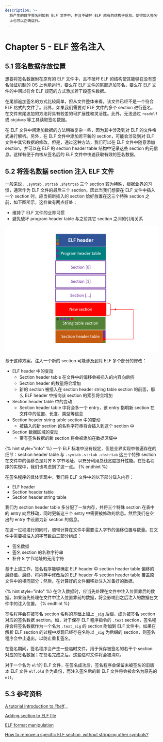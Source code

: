 ```yaml
---
description: >-
  将产生的数字签名附加到 ELF 文件中，并且不破坏 ELF 原有的结构于信息。使得加入签名信息的 ELF 文件也能够在没有签名验证机制的普通 Linux
  上也可以正确运行。
---
```


# Chapter 5 - ELF 签名注入

## 5.1 签名数据存放位置

想要将签名数据附在原有的 ELF 文件中，且不破坏 ELF 的结构使其能够在没有签名验证机制的 OS 上也能运行，要么在 ELF 文件的尾部追加签名，要么在 ELF 文件的中间以符合 ELF 规范的方式添加若干段签名数据。

在尾部追加签名的方式比较简单，但从文件整体来看，该文件已经不是一个符合 ELF 格式的文件了。此外，如果我们需要对 ELF 文件的多个 section 进行签名，在文件末尾追加的方法将具有较差的可扩展性和灵活性。此外，无法通过 `readelf` 或 `objdump` 等工具读取签名数据。

在 ELF 文件中间添加数据的方法稍微复杂一些，因为其中涉及到对 ELF 的文件格式进行解析。另外，在 ELF 文件中添加若干新的 section，可能会涉及到对 ELF 文件中其它数据的修改。但是，通过这种方法，我们可以在 ELF 文件中随意添加 section，并可以在 ELF 的 section header table 结构中记录这些 section 的元信息。这样有便于内核从签名后的 ELF 文件中快速获取有效的签名数据。

## 5.2 将签名数据 section 注入 ELF 文件

一般来说，`.symtab` `.strtab` `.shstrtab` 三个 section 较为特殊，根据业界的习惯，通常作为 ELF 文件的最后三个 section。因此当我们想要在 ELF 文件中插入一个 section 时，应当把新插入的 section 恰好放置在这三个特殊 section 之前，如下图所示。这样做有两点好处：

* 维持了 ELF 文件的业界习惯
* 避免破坏 program header table 与之前其它 section 之间的引用关系

![&#x5728; ELF &#x6587;&#x4EF6;&#x4E2D;&#x6CE8;&#x5165;&#x4E00;&#x4E2A;&#x65B0;&#x7684; section](../.gitbook/assets/elf-new-section.png)

基于这种方案，注入一个新的 section 可能涉及到对 ELF 多个部分的修改：

* ELF header 中的变动
  * Section header table 在文件中的偏移会被插入的内容向后挤
  * Section header 的数量将会增加
  * 新的 section 被插入在 section header string table section 的前面，那么 ELF header 中指向该 section 的索引将会增加
* Section header table 中的变动
  * Section header table 中将会多一个 entry，该 entry 指明新 section 在文件中的位置、长度、类型等信息
* Section header string table section 中的变动
  * 被插入的新 section 的名称字符串将会插入到这个 section 中
* Section 数据区域的变动
  * 带有签名数据的新 section 将会被添加在数据区域中

{% hint style="info" %}
一个 ELF 标准中没有规定，但是业界实现中普遍存在的细节：section header table 与 `.symtab` `.strtab` `.shstrtab` 这三个特殊 section 在文件中的偏移总是对齐 8 字节地址，以充分利用总线宽度提升性能。在签名程序的实现中，我们也考虑到了这一点。
{% endhint %}

在签名程序的具体实现中，我们将 ELF 文件中的以下部分载入内存：

* ELF header
* Section header table
* Section header string table

我们为 section header table 多分配了一块内存，并将三个特殊 section 在表中的 entry 向后移动，同时更新这三个 entry 中需要被修改的信息。然后我们在空出的 entry 中设置为新 section 的信息。

在这一过程进行的同时，顺带计算在文件中需要注入字节的偏移位置与数量。在文件中需要被注入的字节数由三部分组成：

* 签名数据
* 签名 section 的名称字符串
* 补齐 8 字节地址的无用字符

基于上述工作，签名程序能够确定 ELF header 中 section header table 偏移的最终值。最终，将内存中修改后的 ELF header 与 section header table 覆盖原文件中的相同部分；然后，在计算好的文件偏移处注入准备好的数据。

{% hint style="info" %}
在注入数据时，应当先处理在文件中注入位置靠后的数据。如果首先处理在文件中注入位置靠前的数据，将会影响到之后注入的数据在文件中的注入位置。
{% endhint %}

签名程序会在被签名 section 名称的基础上加上 `_sig` 后缀，成为被签名 section 对应的签名数据 section。如，对于保存 ELF 程序指令的 `.text` section，签名程序会将签名数据作为一个名为 `.text_sig` 的 section 附加到 ELF 文件中。如果在解析 ELF section 的过程中发现已经存在名称以 `_sig` 为后缀的 section，则签名程序会中止退出，以防止重复签名。

在签名期间，签名程序会产生一些临时文件，用于保存被签名的若干个 section 对应的签名数据；在签名完成之后，这些临时文件将会被清除。

对于一个名为 `elf`的 ELF 文件，在签名成功后，签名程序会保留未被签名的旧版本 ELF 文件 `elf.old` 作为备份，而注入签名后的新 ELF 文件将会被命名为原先的 `elf`。

## 5.3 参考资料

[A tutorial introduction to _libelf_](https://sourceforge.net/projects/elftoolchain/files/Documentation/libelf-by-example/20120308/libelf-by-example.pdf/download)\_\_

[Adding section to ELF file](https://stackoverflow.com/questions/1088128/adding-section-to-elf-file)

[ELF format manipulation](https://stackoverflow.com/questions/7601344/elf-format-manipulation)

[How to remove a specific ELF section, without stripping other symbols?](https://stackoverflow.com/questions/31453859/how-to-remove-a-specific-elf-section-without-stripping-other-symbols)

